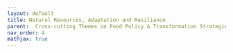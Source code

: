 ```yaml
---
layout: default
title: Natural Resources, Adaptation and Resiliance
parent:  Cross-cutting Themes on Food Policy & Transformation Strategies
nav_order: 4
mathjax: true
---
```


